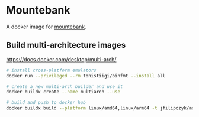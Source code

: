 # Mountebank

A docker image for [mountebank](http://www.mbtest.org/).

## Build multi-architecture images

https://docs.docker.com/desktop/multi-arch/

```sh
# install cross-platform emulators
docker run --privileged --rm tonistiigi/binfmt --install all

# create a new multi-arch builder and use it
docker buildx create --name multiarch --use

# build and push to docker hub
docker buildx build --platform linux/amd64,linux/arm64 -t jfilipczyk/mountebank:latest --push .
```